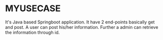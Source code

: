# MYUSECASE
It's Java based Springboot application.
It have 2 end-points basically get and post.
A user can post his/her information.
Further a admin can  retrieve the information through id.
